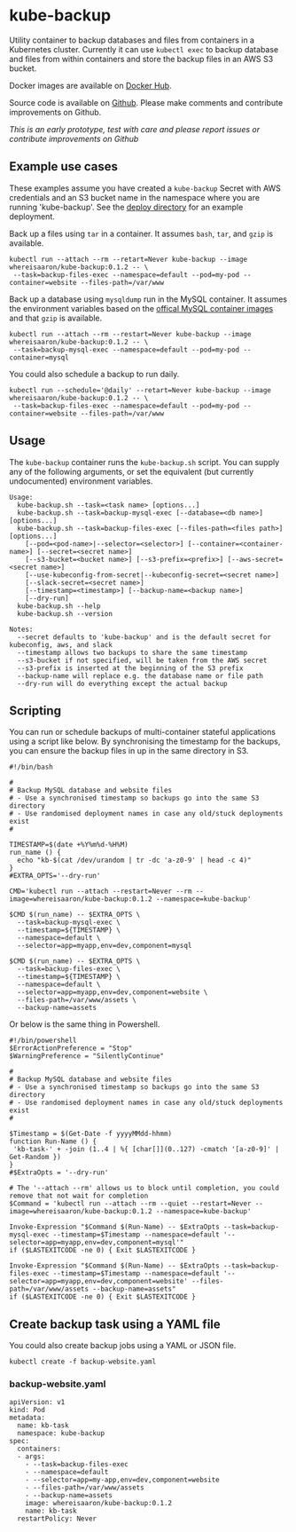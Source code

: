 # kube-backup

Utility container to backup databases and files from containers in a Kubernetes cluster. Currently
it can use `kubectl exec` to backup database and files from within containers and store the 
backup files in an AWS S3 bucket.

Docker images are available on [Docker Hub](https://hub.docker.com/r/whereisaaron/kube-backup/).

Source code is available on [Github](https://github.com/whereisaaron/kube-backup). Please
make comments and contribute improvements on Github.

*This is an early prototype, test with care and please report issues or contribute improvements on Github*

## Example use cases

These examples assume you have created a `kube-backup` Secret with AWS credentials and an
S3 bucket name in the namespace where you are running 'kube-backup'. See the 
[deploy directory](https://github.com/whereisaaron/kube-backup/tree/master/deploy)
for an example deployment.

Back up a files using `tar` in a container. It assumes `bash`, `tar`, and `gzip` is available.
```
kubectl run --attach --rm --retart=Never kube-backup --image whereisaaron/kube-backup:0.1.2 -- \
 --task=backup-files-exec --namespace=default --pod=my-pod --container=website --files-path=/var/www
```

Back up a database using `mysqldump` run in the MySQL container. It assumes the environment variables
based on the [offical MySQL container images](https://hub.docker.com/_/mysql/) and that `gzip` is available.
```
kubectl run --attach --rm --restart=Never kube-backup --image whereisaaron/kube-backup:0.1.2 -- \
 --task=backup-mysql-exec --namespace=default --pod=my-pod --container=mysql
```

You could also schedule a backup to run daily.
```
kubectl run --schedule='@daily' --retart=Never kube-backup --image whereisaaron/kube-backup:0.1.2 -- \
 --task=backup-files-exec --namespace=default --pod=my-pod --container=website --files-path=/var/www
```

## Usage

The `kube-backup` container runs the `kube-backup.sh` script. You can supply any
of the following arguments, or set the equivalent (but currently undocumented)
environment variables.
```
Usage:
  kube-backup.sh --task=<task name> [options...]
  kube-backup.sh --task=backup-mysql-exec [--database=<db name>] [options...]
  kube-backup.sh --task=backup-files-exec [--files-path=<files path>] [options...]
    [--pod=<pod-name>|--selector=<selector>] [--container=<container-name>] [--secret=<secret name>]
    [--s3-bucket=<bucket name>] [--s3-prefix=<prefix>] [--aws-secret=<secret name>]
    [--use-kubeconfig-from-secret|--kubeconfig-secret=<secret name>]
    [--slack-secret=<secret name>]
    [--timestamp=<timestamp>] [--backup-name=<backup name>]
    [--dry-run]
  kube-backup.sh --help
  kube-backup.sh --version

Notes:
  --secret defaults to 'kube-backup' and is the default secret for kubeconfig, aws, and slack
  --timestamp allows two backups to share the same timestamp
  --s3-bucket if not specified, will be taken from the AWS secret
  --s3-prefix is inserted at the beginning of the S3 prefix
  --backup-name will replace e.g. the database name or file path
  --dry-run will do everything except the actual backup
```

## Scripting

You can run or schedule backups of multi-container stateful applications using
a script like below. By synchronising the timestamp for the backups, you can 
ensure the backup files in up in the same directory in S3.

```
#!/bin/bash

#
# Backup MySQL database and website files
# - Use a synchronised timestamp so backups go into the same S3 directory
# - Use randomised deployment names in case any old/stuck deployments exist
#

TIMESTAMP=$(date +%Y%m%d-%H%M)
run_name () { 
  echo "kb-$(cat /dev/urandom | tr -dc 'a-z0-9' | head -c 4)" 
}
#EXTRA_OPTS='--dry-run'

CMD='kubectl run --attach --restart=Never --rm --image=whereisaaron/kube-backup:0.1.2 --namespace=kube-backup'

$CMD $(run_name) -- $EXTRA_OPTS \
  --task=backup-mysql-exec \
  --timestamp=${TIMESTAMP} \
  --namespace=default \
  --selector=app=myapp,env=dev,component=mysql 

$CMD $(run_name) -- $EXTRA_OPTS \
  --task=backup-files-exec \
  --timestamp=${TIMESTAMP} \
  --namespace=default \
  --selector=app=myapp,env=dev,component=website \
  --files-path=/var/www/assets \
  --backup-name=assets
```

Or below is the same thing in Powershell.
```
#!/bin/powershell
$ErrorActionPreference = "Stop"
$WarningPreference = "SilentlyContinue"

#
# Backup MySQL database and website files
# - Use a synchronised timestamp so backups go into the same S3 directory
# - Use randomised deployment names in case any old/stuck deployments exist
#

$Timestamp = $(Get-Date -f yyyyMMdd-hhmm)
function Run-Name () { 
 'kb-task-' + -join (1..4 | %{ [char[]](0..127) -cmatch '[a-z0-9]' | Get-Random })
}
#$ExtraOpts = '--dry-run'

# The '--attach --rm' allows us to block until completion, you could remove that not wait for completion
$Command = 'kubectl run --attach --rm --quiet --restart=Never --image=whereisaaron/kube-backup:0.1.2 --namespace=kube-backup'

Invoke-Expression "$Command $(Run-Name) -- $ExtraOpts --task=backup-mysql-exec --timestamp=$Timestamp --namespace=default '--selector=app=myapp,env=dev,component=mysql'"
if ($LASTEXITCODE -ne 0) { Exit $LASTEXITCODE }

Invoke-Expression "$Command $(Run-Name) -- $ExtraOpts --task=backup-files-exec --timestamp=$Timestamp --namespace=default '--selector=app=myapp,env=dev,component=website' --files-path=/var/www/assets --backup-name=assets"
if ($LASTEXITCODE -ne 0) { Exit $LASTEXITCODE }
```

## Create backup task using a YAML file

You could also create backup jobs using a YAML or JSON file.

```
kubectl create -f backup-website.yaml
```

### backup-website.yaml
```
apiVersion: v1
kind: Pod
metadata:
  name: kb-task
  namespace: kube-backup
spec:
  containers:
  - args:
    - --task=backup-files-exec
    - --namespace=default
    - --selector=app=my-app,env=dev,component=website
    - --files-path=/var/www/assets
    - --backup-name=assets
    image: whereisaaron/kube-backup:0.1.2
    name: kb-task
  restartPolicy: Never
```
